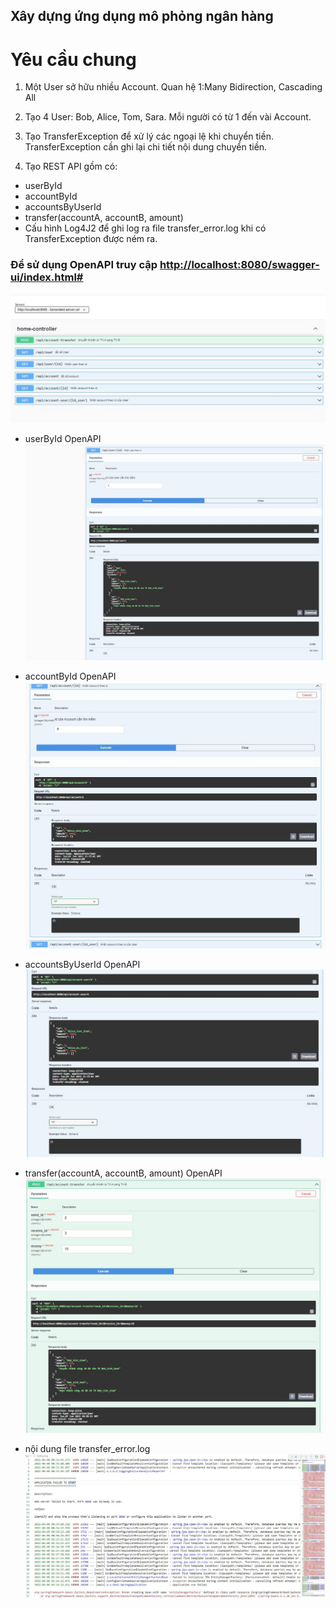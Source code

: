 ## **Xây dựng ứng dụng mô phỏng ngân hàng**

# Yêu cầu chung
1. Một User sở hữu nhiều Account. Quan hệ 1:Many Bidirection, Cascading All

2. Tạo 4 User: Bob, Alice, Tom, Sara. Mỗi người có từ 1 đến vài Account.

3. Tạo TransferException để xử lý các ngoại lệ khi chuyển tiền. TransferException 
cần ghi lại chi tiết nội dung chuyển tiền.

4. Tạo REST API gồm có:
+ userById
+ accountById
+ accountsByUserId
+ transfer(accountA, accountB, amount)
+ Cấu hình Log4J2 để ghi log ra file transfer_error.log khi có TransferException được ném ra.

### Để sử dụng OpenAPI truy cập [http://localhost:8080/swagger-ui/index.html#](http://localhost:8080/swagger-ui/index.html#)
![alt](images/1.jpg)
- userById OpenAPI
![alt](images/2.jpg)

- accountById OpenAPI
![alt](images/3.jpg)
-  accountsByUserId OpenAPI
![alt](images/4.jpg)
- transfer(accountA, accountB, amount) OpenAPI
![alt](images/5.jpg)
- nội dung file transfer_error.log
![alt](images/6.jpg)

